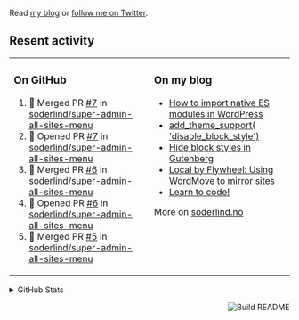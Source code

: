 Read [my blog](https://soderlind.no/) or [follow me on Twitter](https://twitter.com/soderlind).

## Resent activity

<table width="100%" border="0"><tr><td valign="top" width="49%">

### On GitHub

<!--START_SECTION:activity-->
1. 🎉 Merged PR [#7](https://github.com/soderlind/super-admin-all-sites-menu/pull/7) in [soderlind/super-admin-all-sites-menu](https://github.com/soderlind/super-admin-all-sites-menu)
2. 💪 Opened PR [#7](https://github.com/soderlind/super-admin-all-sites-menu/pull/7) in [soderlind/super-admin-all-sites-menu](https://github.com/soderlind/super-admin-all-sites-menu)
3. 🎉 Merged PR [#6](https://github.com/soderlind/super-admin-all-sites-menu/pull/6) in [soderlind/super-admin-all-sites-menu](https://github.com/soderlind/super-admin-all-sites-menu)
4. 💪 Opened PR [#6](https://github.com/soderlind/super-admin-all-sites-menu/pull/6) in [soderlind/super-admin-all-sites-menu](https://github.com/soderlind/super-admin-all-sites-menu)
5. 🎉 Merged PR [#5](https://github.com/soderlind/super-admin-all-sites-menu/pull/5) in [soderlind/super-admin-all-sites-menu](https://github.com/soderlind/super-admin-all-sites-menu)
<!--END_SECTION:activity-->

</td><td valign="top" width="49%">

### On my blog

<!-- BLOG:START -->
- [How to import native ES modules in WordPress](https://soderlind.no/how-to-import-native-es-modules-in-wordpress/)
- [add_theme_support&lpar; &#39;disable_block_style&#39;&rpar;](https://soderlind.no/add-theme-support-disable-block-style/)
- [Hide block styles in Gutenberg](https://soderlind.no/hide-block-styles-in-gutenberg/)
- [Local by Flywheel: Using WordMove to mirror sites](https://soderlind.no/local-by-flywheel-using-wordmove-to-mirror-sites/)
- [Learn to code!](https://soderlind.no/learn-to-code/)
<!-- BLOG:END -->

More on [soderlind.no](https://soderlind.no/)
</td></tr></table>

<details>
  <summary>GitHub Stats</summary>

  <img align="left" alt="Soderlind's GitHub Stats" src="https://github-readme-stats-d1emiyjuh.vercel.app/api?username=soderlind&show_icons=true&hide_border=true&count_private=true" />
  <img align="left" alt="Soderlind's Languages Stats" src="https://github-readme-stats-d1emiyjuh.vercel.app/api/top-langs/?username=soderlind" />

</details>

<a href="https://github.com/soderlind/soderlind/actions"><img src="https://github.com/soderlind/soderlind/workflows/Build%20README/badge.svg" align="right" alt="Build README"></a>

